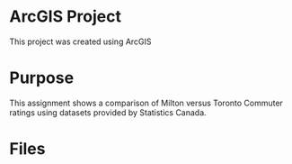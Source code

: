 # ArcGIS Project
This project was created using ArcGIS

# Purpose
This assignment shows a comparison of Milton versus Toronto Commuter ratings using datasets provided by Statistics Canada.

# Files
